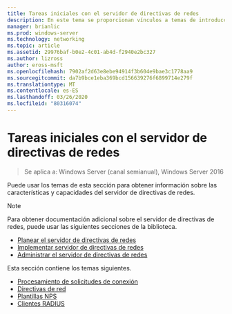 ```yaml
---
title: Tareas iniciales con el servidor de directivas de redes
description: En este tema se proporcionan vínculos a temas de introducción para el servidor de directivas de redes en Windows Server 2016 y se incluyen vínculos a instrucciones adicionales sobre NPS.
manager: brianlic
ms.prod: windows-server
ms.technology: networking
ms.topic: article
ms.assetid: 29976baf-b0e2-4c01-ab4d-f2940e2bc327
ms.author: lizross
author: eross-msft
ms.openlocfilehash: 7902af2d63e8ebe94914f3b604e9bae3c1778aa9
ms.sourcegitcommit: da7b9bce1eba369bcd156639276f6899714e279f
ms.translationtype: MT
ms.contentlocale: es-ES
ms.lasthandoff: 03/26/2020
ms.locfileid: "80316074"
---
```

# <a name="getting-started-with-network-policy-server"></a>Tareas iniciales con el servidor de directivas de redes

>Se aplica a: Windows Server (canal semianual), Windows Server 2016

Puede usar los temas de esta sección para obtener información sobre las características y capacidades del servidor de directivas de redes.  
  
>[!NOTE]
>Para obtener documentación adicional sobre el servidor de directivas de redes, puede usar las siguientes secciones de la biblioteca.  
>- [Planear el servidor de directivas de redes](nps-plan-top.md)
>- [Implementar servidor de directivas de redes](nps-deploy.md)
>- [Administrar el servidor de directivas de redes](nps-manage-top.md)
  
  
Esta sección contiene los temas siguientes.
  
- [Procesamiento de solicitudes de conexión](nps-crp-top.md)
- [Directivas de red](nps-np-overview.md)
- [Plantillas NPS](nps-templates.md)
- [Clientes RADIUS](nps-radius-clients.md)

